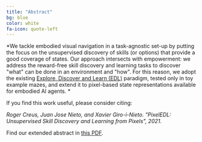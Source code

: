 ```yaml
---
title: "Abstract"
bg: blue
color: white
fa-icon: quote-left
---
```


*We tackle embodied visual navigation in a task-agnostic set-up by putting the focus on the unsupervised discovery of skills (or options) that provide a good coverage of states. Our approach intersects with empowerment: we address the reward-free skill discovery and learning tasks to discover "what" can be done in an environment and "how". For this reason, we adopt the existing [Explore, Discover and Learn (EDL)](https://arxiv.org/abs/2002.03647) paradigm, tested only in toy example mazes, and extend it to pixel-based state representations available for embodied AI agents. *

If you find this work useful, please consider citing:

<i>
Roger Creus, Juan Jose Nieto, and Xavier Giro-i-Nieto. "PixelEDL: Unsupervised Skill Discovery and Learning from Pixels", 2021.
</i>

Find our extended abstract in [this PDF](../assets/PixelEDL-Creus-2021.pdf).


